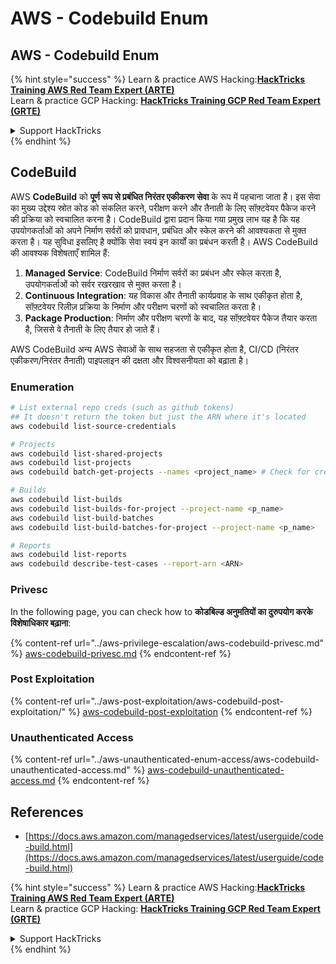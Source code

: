 # AWS - Codebuild Enum

## AWS - Codebuild Enum

{% hint style="success" %}
Learn & practice AWS Hacking:<img src="../../../.gitbook/assets/image (1).png" alt="" data-size="line">[**HackTricks Training AWS Red Team Expert (ARTE)**](https://training.hacktricks.xyz/courses/arte)<img src="../../../.gitbook/assets/image (1).png" alt="" data-size="line">\
Learn & practice GCP Hacking: <img src="../../../.gitbook/assets/image (2).png" alt="" data-size="line">[**HackTricks Training GCP Red Team Expert (GRTE)**<img src="../../../.gitbook/assets/image (2).png" alt="" data-size="line">](https://training.hacktricks.xyz/courses/grte)

<details>

<summary>Support HackTricks</summary>

* Check the [**subscription plans**](https://github.com/sponsors/carlospolop)!
* **Join the** 💬 [**Discord group**](https://discord.gg/hRep4RUj7f) or the [**telegram group**](https://t.me/peass) or **follow** us on **Twitter** 🐦 [**@hacktricks\_live**](https://twitter.com/hacktricks\_live)**.**
* **Share hacking tricks by submitting PRs to the** [**HackTricks**](https://github.com/carlospolop/hacktricks) and [**HackTricks Cloud**](https://github.com/carlospolop/hacktricks-cloud) github repos.

</details>
{% endhint %}

## CodeBuild

AWS **CodeBuild** को **पूर्ण रूप से प्रबंधित निरंतर एकीकरण सेवा** के रूप में पहचाना जाता है। इस सेवा का मुख्य उद्देश्य स्रोत कोड को संकलित करने, परीक्षण करने और तैनाती के लिए सॉफ़्टवेयर पैकेज करने की प्रक्रिया को स्वचालित करना है। CodeBuild द्वारा प्रदान किया गया प्रमुख लाभ यह है कि यह उपयोगकर्ताओं को अपने निर्माण सर्वरों को प्रावधान, प्रबंधित और स्केल करने की आवश्यकता से मुक्त करता है। यह सुविधा इसलिए है क्योंकि सेवा स्वयं इन कार्यों का प्रबंधन करती है। AWS CodeBuild की आवश्यक विशेषताएँ शामिल हैं:

1. **Managed Service**: CodeBuild निर्माण सर्वरों का प्रबंधन और स्केल करता है, उपयोगकर्ताओं को सर्वर रखरखाव से मुक्त करता है।
2. **Continuous Integration**: यह विकास और तैनाती कार्यप्रवाह के साथ एकीकृत होता है, सॉफ़्टवेयर रिलीज़ प्रक्रिया के निर्माण और परीक्षण चरणों को स्वचालित करता है।
3. **Package Production**: निर्माण और परीक्षण चरणों के बाद, यह सॉफ़्टवेयर पैकेज तैयार करता है, जिससे वे तैनाती के लिए तैयार हो जाते हैं।

AWS CodeBuild अन्य AWS सेवाओं के साथ सहजता से एकीकृत होता है, CI/CD (निरंतर एकीकरण/निरंतर तैनाती) पाइपलाइन की दक्षता और विश्वसनीयता को बढ़ाता है।

### Enumeration
```bash
# List external repo creds (such as github tokens)
## It doesn't return the token but just the ARN where it's located
aws codebuild list-source-credentials

# Projects
aws codebuild list-shared-projects
aws codebuild list-projects
aws codebuild batch-get-projects --names <project_name> # Check for creds in env vars

# Builds
aws codebuild list-builds
aws codebuild list-builds-for-project --project-name <p_name>
aws codebuild list-build-batches
aws codebuild list-build-batches-for-project --project-name <p_name>

# Reports
aws codebuild list-reports
aws codebuild describe-test-cases --report-arn <ARN>
```
### Privesc

In the following page, you can check how to **कोडबिल्ड अनुमतियों का दुरुपयोग करके विशेषाधिकार बढ़ाना**:

{% content-ref url="../aws-privilege-escalation/aws-codebuild-privesc.md" %}
[aws-codebuild-privesc.md](../aws-privilege-escalation/aws-codebuild-privesc.md)
{% endcontent-ref %}

### Post Exploitation

{% content-ref url="../aws-post-exploitation/aws-codebuild-post-exploitation/" %}
[aws-codebuild-post-exploitation](../aws-post-exploitation/aws-codebuild-post-exploitation/)
{% endcontent-ref %}

### Unauthenticated Access

{% content-ref url="../aws-unauthenticated-enum-access/aws-codebuild-unauthenticated-access.md" %}
[aws-codebuild-unauthenticated-access.md](../aws-unauthenticated-enum-access/aws-codebuild-unauthenticated-access.md)
{% endcontent-ref %}

## References

* [https://docs.aws.amazon.com/managedservices/latest/userguide/code-build.html](https://docs.aws.amazon.com/managedservices/latest/userguide/code-build.html)

{% hint style="success" %}
Learn & practice AWS Hacking:<img src="../../../.gitbook/assets/image (1).png" alt="" data-size="line">[**HackTricks Training AWS Red Team Expert (ARTE)**](https://training.hacktricks.xyz/courses/arte)<img src="../../../.gitbook/assets/image (1).png" alt="" data-size="line">\
Learn & practice GCP Hacking: <img src="../../../.gitbook/assets/image (2).png" alt="" data-size="line">[**HackTricks Training GCP Red Team Expert (GRTE)**<img src="../../../.gitbook/assets/image (2).png" alt="" data-size="line">](https://training.hacktricks.xyz/courses/grte)

<details>

<summary>Support HackTricks</summary>

* Check the [**subscription plans**](https://github.com/sponsors/carlospolop)!
* **Join the** 💬 [**Discord group**](https://discord.gg/hRep4RUj7f) or the [**telegram group**](https://t.me/peass) or **follow** us on **Twitter** 🐦 [**@hacktricks\_live**](https://twitter.com/hacktricks\_live)**.**
* **Share hacking tricks by submitting PRs to the** [**HackTricks**](https://github.com/carlospolop/hacktricks) and [**HackTricks Cloud**](https://github.com/carlospolop/hacktricks-cloud) github repos.

</details>
{% endhint %}
